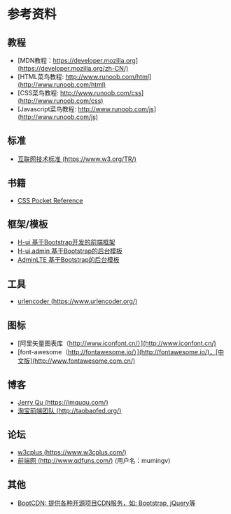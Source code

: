 # 参考资料

## 教程

- [MDN教程：https://developer.mozilla.org](https://developer.mozilla.org/zh-CN/)
- [HTML菜鸟教程: http://www.runoob.com/html](http://www.runoob.com/html)
- [CSS菜鸟教程: http://www.runoob.com/css](http://www.runoob.com/css)
- [Javascript菜鸟教程: http://www.runoob.com/js](http://www.runoob.com/js)


## 标准

- [互联网技术标准 (https://www.w3.org/TR/)](https://www.w3.org/TR/)


## 书籍

- [CSS Pocket Reference](http://www.java1234.com/a/javabook/webbase/2016/0613/6254.html)


## 框架/模板

- [H-ui 基于Bootstrap开发的前端框架](http://www.h-ui.net/)
- [H-ui.admin 基于Bootstrap的后台模板](http://www.h-ui.net/H-ui.admin.shtml)
- [AdminLTE 基于Bootstrap的后台模板](https://almsaeedstudio.com/themes/AdminLTE/index2.html)


## 工具

- [urlencoder (https://www.urlencoder.org/)](https://www.urlencoder.org/)


## 图标

- [阿里矢量图表库（http://www.iconfont.cn/）](http://www.iconfont.cn/)
- [font-awesome（http://fontawesome.io/）](http://fontawesome.io/)，[中文版](http://www.fontawesome.com.cn/)


## 博客

- [Jerry Qu (https://imququ.com/)](https://imququ.com/)
- [淘宝前端团队 (http://taobaofed.org/)](http://taobaofed.org/)


## 论坛

- [w3cplus (https://www.w3cplus.com/)](https://www.w3cplus.com/)
- [前端网 (http://www.qdfuns.com/)](http://www.qdfuns.com/) (用户名：mumingv)


## 其他

- [BootCDN: 提供各种开源项目CDN服务，如: Bootstrap, jQuery等](http://www.bootcdn.cn/)


